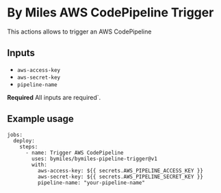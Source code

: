 # By Miles AWS CodePipeline Trigger

This actions allows to trigger an AWS CodePipeline

## Inputs

- `aws-access-key`
- `aws-secret-key`
- `pipeline-name`

**Required** All inputs are required`.

## Example usage
```
jobs:
  deploy:
    steps:
      - name: Trigger AWS CodePipeline
        uses: bymiles/bymiles-pipeline-trigger@v1
        with:
          aws-access-key: ${{ secrets.AWS_PIPELINE_ACCESS_KEY }}
          aws-secret-key: ${{ secrets.AWS_PIPELINE_SECRET_KEY }}
          pipeline-name: "your-pipeline-name"
```
